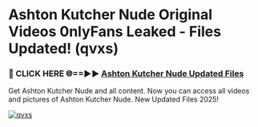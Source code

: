 # Ashton Kutcher Nude Original Videos 0nlyFans Leaked - Files Updated! (qvxs)

<h3>🔴 CLICK HERE 🌐==►► <a href="https://tinyurl.com/yrmya6cz" rel="nofollow">Ashton Kutcher Nude Updated Files</a></h3>

Get Ashton Kutcher Nude and all content. Now you can access all videos and pictures of Ashton Kutcher Nude. New Updated Files 2025!

[![qvxs](https://i.imgur.com/FMdXYCs.gif)](https://tinyurl.com/yrmya6cz)
